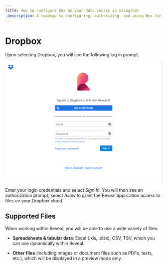 ```yaml
---
title: How to configure Box as your data source in Slingshot
_description: A roadmap to configuring, authorizing, and using Box for your visualizations.
---
```


# Dropbox

Upon selecting Dropbox, you will see the following log in prompt.

<img src="images/dropbox-login.png" alt="Dropbox login dialog" class="responsive-img"/>

Enter your login credentials and select *Sign In*.
You will then see an
authorization prompt; select *Allow* to grant the Reveal application access to files on your Dropbox cloud.

## Supported Files

When working within Reveal, you will be able to use a wide variety of
files:

  - **Spreadsheets & tabular data**: Excel (.xls, .xlsx), CSV, TSV, which you can use
    dynamically within Reveal.

  - **Other files** (including images or document files such as PDFs,
    texts, etc.), which will be displayed in a preview mode only.
